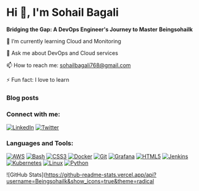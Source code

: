 # Hi 👋, I'm Sohail Bagali
**Bridging the Gap: A DevOps Engineer's Journey to Master**
**Beingsohailk**

🌱 I’m currently learning Cloud and Monitoring

💬 Ask me about DevOps and Cloud services

📫 How to reach me: sohailbagali768@gmail.com

⚡ Fun fact: I love to learn

### Blog posts
<!-- BLOG-POST-LIST:START -->
<!-- BLOG-POST-LIST:END -->

### Connect with me:
[![LinkedIn](https://img.shields.io/badge/-LinkedIn-blue)](https://www.linkedin.com/in/sohail-bagali/)
[![Twitter](https://img.shields.io/badge/-Twitter-blue)](https://x.com/Sohailk25853133)

### Languages and Tools:
[![AWS](https://img.shields.io/badge/AWS-%23FF9900.svg?style=flat&logo=amazon-aws&logoColor=white)](https://aws.amazon.com/)
[![Bash](https://img.shields.io/badge/Bash-%23121011.svg?style=flat&logo=gnu-bash&logoColor=white)](https://www.gnu.org/software/bash/)
[![CSS3](https://img.shields.io/badge/CSS3-%231572B6.svg?style=flat&logo=css3&logoColor=white)](https://developer.mozilla.org/en-US/docs/Web/CSS)
[![Docker](https://img.shields.io/badge/Docker-%230db7ed.svg?style=flat&logo=docker&logoColor=white)](https://www.docker.com/)
[![Git](https://img.shields.io/badge/Git-%23F05033.svg?style=flat&logo=git&logoColor=white)](https://git-scm.com/)
[![Grafana](https://img.shields.io/badge/Grafana-%23F46800.svg?style=flat&logo=grafana&logoColor=white)](https://grafana.com/)
[![HTML5](https://img.shields.io/badge/HTML5-%23E34F26.svg?style=flat&logo=html5&logoColor=white)](https://developer.mozilla.org/en-US/docs/Web/Guide/HTML/HTML5)
[![Jenkins](https://img.shields.io/badge/Jenkins-%23D24939.svg?style=flat&logo=jenkins&logoColor=white)](https://www.jenkins.io/)
[![Kubernetes](https://img.shields.io/badge/Kubernetes-%23326CE5.svg?style=flat&logo=kubernetes&logoColor=white)](https://kubernetes.io/)
[![Linux](https://img.shields.io/badge/Linux-%23FCC624.svg?style=flat&logo=linux&logoColor=white)](https://www.linux.org/)
[![Python](https://img.shields.io/badge/Python-%233776AB.svg?style=flat&logo=python&logoColor=white)](https://www.python.org/)



![GitHub Stats](https://github-readme-stats.vercel.app/api?username=Beingsohailk&show_icons=true&theme=radical
